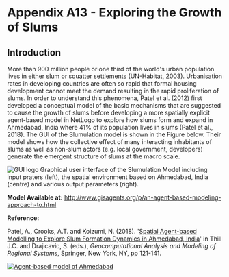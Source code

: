 # Appendix A13 - Exploring the Growth of Slums




## Introduction

More than 900 million people or one third of the world's urban population lives in either slum or squatter settlements (UN-Habitat, 2003). Urbanisation rates in developing countries are often so rapid that formal housing development cannot meet the demand resulting in the rapid proliferation of slums. In order to understand this phenomena, Patel et al. (2012) first developed a conceptual model of the basic mechanisms that are suggested to cause the growth of slums before developing a more spatially explicit agent-based model in NetLogo to explore how slums form and expand in Ahmedabad, India where 41% of its population lives in slums (Patel et al., 2018). The GUI of the Slumulation model is shown in the Figure below. Their model shows how the collective effect of many interacting inhabitants of slums as well as non-slum actors (e.g. local government, developers) generate the emergent structure of slums at the macro scale. 

![GUI logo](https://github.com/abmgis/abmgis/blob/master/AppendixA/Slums/FigureA13.png)
Graphical user interface of the Slumulation Model including input praters (left), the spatial environment  based on Ahmedabad, India (centre) and various output parameters (right).

**Model Available at:** <http://www.gisagents.org/p/an-agent-based-modeling-approach-to.html>

**Reference:**

Patel, A., Crooks, A.T. and Koizumi, N. (2018). '[Spatial Agent-based Modelling to Explore Slum Formation Dynamics in Ahmedabad, India](https://link.springer.com/chapter/10.1007/978-3-319-59511-5_8)' in Thill J.C. and Drajicavic, S. (eds.), *Geocomputational Analysis and Modeling of Regional Systems*, Springer, New York, NY, pp 121-141.


[![Agent-based model of Ahmedabad](http://img.youtube.com/vi/hUidTmyLczQ/0.jpg)](http://www.youtube.com/watch?v=hUidTmyLczQ "Agent-based model of Ahmedabad")